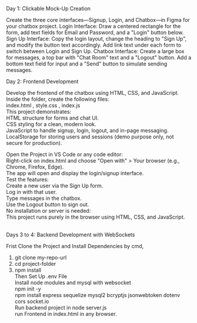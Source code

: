 Day 1: Clickable Mock-Up Creation
 
Create the three core interfaces—Signup, Login, and Chatbox—in Figma for your chatbox project.
Login Interface: Draw a centered rectangle for the form, add text fields for Email and Password, and a "Login" button below.
Sign Up Interface: Copy the login layout, change the heading to "Sign Up", and modify the button text accordingly.
Add link text under each form to switch between Login and Sign Up.
Chatbox Interface: Create a large box for messages, a top bar with "Chat Room" text and a "Logout" button.
Add a bottom text field for input and a "Send" button to simulate sending messages.

Day 2: Frontend Development

Develop the frontend of the chatbox using HTML, CSS, and JavaScript.<br>
Inside the folder, create the following files:<br>
index.html , style.css , index.js<br>
This project demonstrates:<br>
HTML structure for forms and chat UI.<br>
CSS styling for a clean, modern look.<br>
JavaScript to handle signup, login, logout, and in-page messaging.<br>
LocalStorage for storing users and sessions (demo purpose only, not secure for production).<br>

Open the Project in VS Code or any code editor:<br>
Right-click on index.html and choose "Open with" > Your browser (e.g., Chrome, Firefox, Edge).<br>
The app will open and display the login/signup interface.<br>
Test the features:<br>
Create a new user via the Sign Up form.<br>
Log in with that user.<br>
Type messages in the chatbox.<br>
Use the Logout button to sign out.<br>
No installation or server is needed:<br>
This project runs purely in the browser using HTML, CSS, and JavaScript.<br><br>

Days 3 to 4: Backend Development with WebSockets

Frist Clone the Project and Install Dependencies by cmd,<br>
1. git clone my-repo-url<br>
2. cd project-folder <br>
3. npm install <br>
Then Set Up .env File <br>
Install node modules and mysql with websocket <br>
npm init -y <br>
npm install express sequelize mysql2 bcryptjs jsonwebtoken dotenv cors socket.io <br>
Run backend project in node server.js <br>
run Frontend in index.html in any browser.
